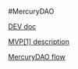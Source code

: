 #MercuryDAO

[DEV doc](https://docs.google.com/document/d/1BSLA6qZ9Ep0fwqCbknCfvFvMhRtcOPFp_UpcPEnlJ1c/edit)

[MVP[1] description](https://ankrnetwork.atlassian.net/wiki/spaces/MER/pages/edit-v2/1946222615?draftShareId=3f9f29b8-8540-478b-badb-ef22e0caaeb7&inEditorTemplatesPanel=auto_closed)

[MercuryDAO flow](https://app.diagrams.net/#G1AXTmtSdjQN0cNxo9epERkFXT2GzhdmsW)